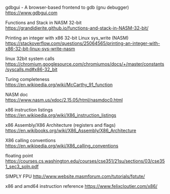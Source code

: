 gdbgui - A browser-based frontend to gdb (gnu debugger)  
https://www.gdbgui.com

Functions and Stack in NASM 32-bit  
https://grandidierite.github.io/functions-and-stack-in-NASM-32-bit/

Printing an integer with x86 32-bit Linux sys_write (NASM)    
https://stackoverflow.com/questions/25064565/printing-an-integer-with-x86-32-bit-linux-sys-write-nasm

linux 32bit system calls  
https://chromium.googlesource.com/chromiumos/docs/+/master/constants/syscalls.md#x86-32_bit

Turing completeness  
https://en.wikipedia.org/wiki/McCarthy_91_function

NASM doc  
https://www.nasm.us/xdoc/2.15.05/html/nasmdoc0.html

x86 instruction listings  
https://en.wikipedia.org/wiki/X86_instruction_listings

x86 Assembly/X86 Architecture (registers and flags)  
https://en.wikibooks.org/wiki/X86_Assembly/X86_Architecture

X86 calling conventions
https://en.wikipedia.org/wiki/X86_calling_conventions

floating point
https://courses.cs.washington.edu/courses/cse351/21su/sections/03/cse351_sec3_soln.pdf

SIMPLY FPU
http://www.website.masmforum.com/tutorials/fptute/

x86 and amd64 instruction reference
https://www.felixcloutier.com/x86/